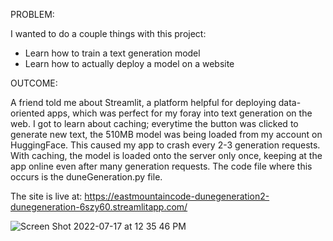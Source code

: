 PROBLEM:

I wanted to do a couple things with this project:

- Learn how to train a text generation model
- Learn how to actually deploy a model on a website


OUTCOME:

A friend told me about Streamlit, a platform helpful for deploying data-oriented apps, which was perfect for my foray into
text generation on the web. I got to learn about caching; everytime the button was clicked to generate new text, the 510MB model was being loaded from
my account on HuggingFace. This caused my app to crash every 2-3 generation requests. With caching, the model is loaded onto the server only once,
keeping at the app online even after many generation requests. The code file where this occurs is the duneGeneration.py file.

The site is live at: https://eastmountaincode-dunegeneration2-dunegeneration-6szy60.streamlitapp.com/

![Screen Shot 2022-07-17 at 12 35 46 PM](https://user-images.githubusercontent.com/59405316/179412651-d4f765b8-e7f2-47a3-bf5e-a806613eba5a.png)
